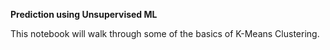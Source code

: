 **Prediction using Unsupervised ML**

This notebook will walk through some of the basics of K-Means Clustering.
